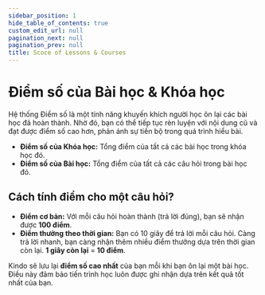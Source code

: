 ```yaml
---
sidebar_position: 1
hide_table_of_contents: true
custom_edit_url: null
pagination_next: null
pagination_prev: null
title: Scoce of Lessons & Courses
---
```


# Điểm số của Bài học & Khóa học

Hệ thống Điểm số là một tính năng khuyến khích người học ôn lại các bài học đã hoàn thành. Nhờ đó, bạn có thể tiếp tục rèn luyện với nội dung cũ và đạt được điểm số cao hơn, phản ánh sự tiến bộ trong quá trình hiểu bài.

- **Điểm số của Khóa học:** Tổng điểm của tất cả các bài học trong khóa học đó.
- **Điểm số của Bài học:** Tổng điểm của tất cả các câu hỏi trong bài học đó.

## Cách tính điểm cho một câu hỏi?

- **Điểm cơ bản:** Với mỗi câu hỏi hoàn thành (trả lời đúng), bạn sẽ nhận được **100 điểm**.
- **Điểm thưởng theo thời gian:** Bạn có 10 giây để trả lời mỗi câu hỏi. Càng trả lời nhanh, bạn càng nhận thêm nhiều điểm thưởng dựa trên thời gian còn lại. **1 giây còn lại** = **10 điểm**.

Kindo sẽ lưu lại **điểm số cao nhất** của bạn mỗi khi bạn ôn lại một bài học. Điều này đảm bảo tiến trình học luôn được ghi nhận dựa trên kết quả tốt nhất của bạn.
